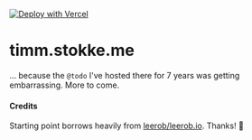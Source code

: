 [![Deploy with Vercel](https://vercel.com/button)](https://vercel.com/new/clone?repository-url=https%3A%2F%2Fgithub.com%2Fleerob%2Fleerob.io)

# timm.stokke.me

... because the `@todo` I've hosted there for 7 years was getting embarrassing. More to come.

#### Credits

Starting point borrows heavily from [leerob/leerob.io](https://github.com/leerob/leerob.io). Thanks! 🙏
